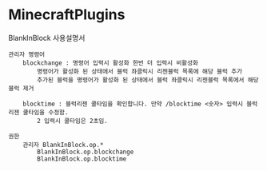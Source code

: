 # MinecraftPlugins
BlankInBlock 사용설명서

	관리자 명령어
		blockchange : 명령어 입력시 활성화 한번 더 입력시 비활성화
			명령어가 활성화 된 상태에서 블럭 좌클릭시 리젠블럭 목록에 해당 블럭 추가
			추가된 블럭을 명령어가 활성화 된 상태에서 블럭 좌클릭시 리젠블럭 목록에서 해당 블럭 제거
			
		blocktime : 블럭리젠 쿨타임을 확인합니다. 만약 /blocktime <숫자> 입력시 블럭리젠 쿨타임을 수정함.
			2 입력시 쿨타임은 2초임.

	권한
		관리자 BlankInBlock.op.*
			BlankInBlock.op.blockchange
			BlankInBlock.op.blocktime
